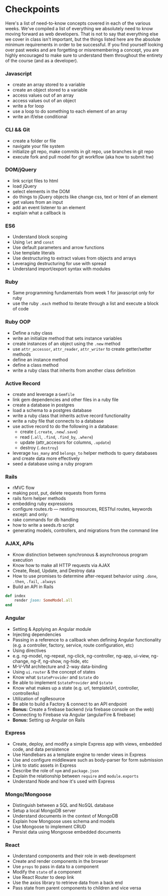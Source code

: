 # Checkpoints

Here's a list of need-to-know concepts covered in each of the various weeks. We've compiled a list of everything we absolutely need to know moving forward as web developers. That is not to say that everything else we cover in class isn't important, but the things listed here are the absolute minimum requirements in order to be successful. If you find yourself looking over past weeks and are forgetting or misremembering a concept, you are highly encouraged to make sure to understand them throughout the entirety of the course (and as a developer).

### Javascript

- create an array stored to a variable
- create an object stored to a variable
- access values out of an array
- access values out of an object
- write a for loop
- use a loop to do something to each element of an array
- write an if/else conditional

### CLI && Git

- create a folder or file
- navigate your file system
- initialize git repo, make commits in git repo, use branches in git repo
- execute fork and pull model for git workflow (aka how to submit hw)

### DOM/jQuery

- link script files to html
- load jQuery
- select elements in the DOM
- do things to jQuery objects like change css, text or html of an element
- get values from an input
- add an event listener to an element
- explain what a callback is

### ES6

- Understand block scoping
- Using `let` and `const`
- Use default parameters and arrow functions
- Use template literals
- Use destructuring to extract values from objects and arrays
- Leveraging destructuring for use with spread
- Understand import/export syntax with modules

### Ruby

- Same programming fundamentals from week 1 for javascript only for ruby
- use the ruby `.each` method to iterate through a list and execute a block of code

### Ruby OOP

- Define a ruby class
- write an initialize method that sets instance variables
- create instances of an object using the `.new` method
- use `attr_accessor`, `attr_reader`, `attr_writer` to create getter/setter methods
- define an instance method
- define a class method
- write a ruby class that inherits from another class definition

### Active Record

- create and leverage a `Gemfile`
- link gem dependencies and other files in a ruby file
- create a database in postgres
- load a schema to a postgres database
- write a ruby class that inherits active record functionality
- write a ruby file that connects to a database
- use active record to do the following in a database:
  - create (`.create`, `.new`/`.save`)
  - read (`.all`, `.find`, `.find_by`, `.where`)
  - update (attr_accesors for columns, `.update`)
  - destroy (`.destroy`)
- leverage `has_many` and `belongs_to` helper methods to query databases and create data more effectively
- seed a database using a ruby program

### Rails

- rMVC flow
- making post, put, delete requests from forms
- rails form helper methods
- embedding ruby expressions
- configure routes.rb — nesting resources, RESTful routes, keywords except: and only:
- rake commands for db handling
- how to write a seeds.rb script
- generating models, controllers, and migrations from the command line

### AJAX, APIs

- Know distinction between synchronous & asynchronous program execution
- Know how to make all HTTP requests via AJAX
 - Create, Read, Update, and Destroy data
- How to use promises to determine after-request behavior using `.done`, `.then`, `.fail`, `.always`
- Build an API in Rails

```rb
def index
    render json: SomeModel.all
end
```

### Angular

- Setting & Applying an Angular module
- Injecting dependencies
 - Passing in a reference to a callback when defining Angular functionality (e.g. a controller, factory, service, route configuration, etc)
- Using directives
 - e.g. ng-model, ng-repeat, ng-click, ng-controller, ng-app, ui-view, ng-change, ng-if, ng-show, ng-hide, etc
- M-V-VM architecture and 2-way data-binding
- Using `ui.router` & the concept of states
 - Know what `$stateProvider` and `$state` do
 - Be able to implement `$stateProvider` and `$state`
 - Know what makes up a state (e.g. url, templateUrl, controller, controllerAs)
- Utilization of ngResource
 - Be able to build a Factory & connect to an API endpoint
- **Bonus:** Create a firebase backend (via firebase console on the web)
 - Connecting to Firebase via Angular (angularFire & firebase)
- **Bonus:** Setting up Angular on Rails


### Express

- Create, deploy, and modify a simple Express app with views, embedded code, and data persistence
- Use Handlebars as a template engine to render views in Express
- Use and configure middleware such as body-parser for form submission
- Link to static assets in Express
- Describe the role of `npm` and `package.json`
- Explain the relationship between `require` and `module.exports`
- Understand Node and how it's used with Express


### Mongo/Mongoose

- Distinguish between a SQL and NoSQL database
- Setup a local MongoDB server
- Understand documents in the context of MongoDB
- Explain how Mongoose uses schema and models
- Use Mongoose to implement CRUD
- Persist data using Mongoose embedded documents

### React

- Understand components and their role in web development
- Create and render components in the browser
- Use `props` to pass in data to a component
- Modify the `state` of a component
- Use React Router to deep link
- Use the axios library to retrieve data from a back end
- Pass state from parent components to children and vice versa
